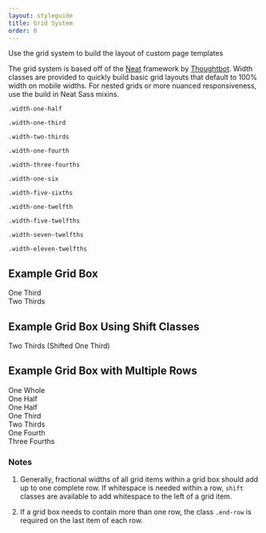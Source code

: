 ```yaml
---
layout: styleguide
title: Grid System
order: 0
---
```


<p class="lead-in">Use the grid system to build the layout of custom page templates</p>

The grid system is based off of the [Neat](http://neat.bourbon.io/) framework by [Thoughtbot](https://thoughtbot.com/). Width classes are provided to quickly build basic grid layouts that default to 100% width on mobile widths. For nested grids or more nuanced responsiveness, use the build in Neat Sass mixins.

<div class="grid-box">
	<div class="grid-item width-one-half">
		<p><code>.width-one-half</code></p>
		<p><code>.width-one-third</code></p>
		<p><code>.width-two-thirds</code></p>
		<p><code>.width-one-fourth</code></p>
		<p><code>.width-three-fourths</code></p>
		<p><code>.width-one-six</code></p>
	</div>
	<div class="grid-item width-one-half">
		<p><code>.width-five-sixths</code></p>
		<p><code>.width-one-twelfth</code></p>
		<p><code>.width-five-twelfths</code></p>
		<p><code>.width-seven-twelfths</code></p>
		<p><code>.width-eleven-twelfths</code></p>
	</div>
</div>

## Example Grid Box

<div class="preview">
	<div class="grid-box grid-box-example">
		<div class="grid-item width-one-third">One Third</div>
		<div class="grid-item width-two-thirds">Two Thirds</div>
	</div>
</div>

## Example Grid Box Using Shift Classes

<div class="preview">
	<div class="grid-box grid-box-example">
		<div class="grid-item width-two-thirds shift-one-third">Two Thirds (Shifted One Third)</div>
	</div>
</div>


## Example Grid Box with Multiple Rows

<div class="preview">
	<div class="grid-box grid-box-example">
		<div class="grid-item width-one-whole">One Whole</div>
		<div class="grid-item width-one-half">One Half</div>
		<div class="grid-item width-one-half end-row">One Half</div>
		<div class="grid-item width-one-third">One Third</div>
		<div class="grid-item width-two-thirds end-row">Two Thirds</div>
		<div class="grid-item width-one-fourth">One Fourth</div>
		<div class="grid-item width-three-fourths">Three Fourths</div>
	</div>
</div>

### Notes

1. Generally, fractional widths of all grid items within a grid box should add up to one complete row. If whitespace is needed within a row, `shift` classes are available to add whitespace to the left of a grid item.

1. If a grid box needs to contain more than one row, the class `.end-row` is required on the last item of each row.